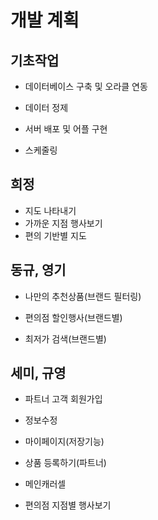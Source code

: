 # 개발 계획



## 기초작업

- 데이터베이스 구축 및 오라클 연동

- 데이터 정제
- 서버 배포 및 어플 구현
- 스케줄링





## 희정

- 지도 나타내기
- 가까운 지점 행사보기
- 편의 기반별 지도



## 동규, 영기

- 나만의 추천상품(브랜드 필터링)

- 편의점 할인행사(브랜드별)

- 최저가 검색(브랜드별)

  

## 세미, 규영

- 파트너 고객 회원가입
- 정보수정
- 마이페이지(저장기능)
- 상품 등록하기(파트너)

- 메인캐러셀
- 편의점 지점별 행사보기
